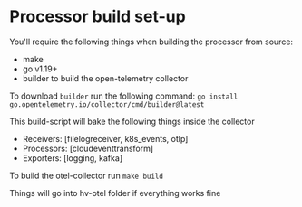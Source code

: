 # Processor build set-up

You'll require the following things when building the processor from source:
* make
* go v1.19+
* builder to build the open-telemetry collector

To download `builder` run the following command:
	``go install go.opentelemetry.io/collector/cmd/builder@latest``

This build-script will bake the following things inside the collector
* Receivers: [filelogreceiver, k8s_events, otlp]
* Processors: [cloudeventtransform]
* Exporters: [logging, kafka]

To build the otel-collector run
`make build`

Things will go into hv-otel folder if everything works fine
